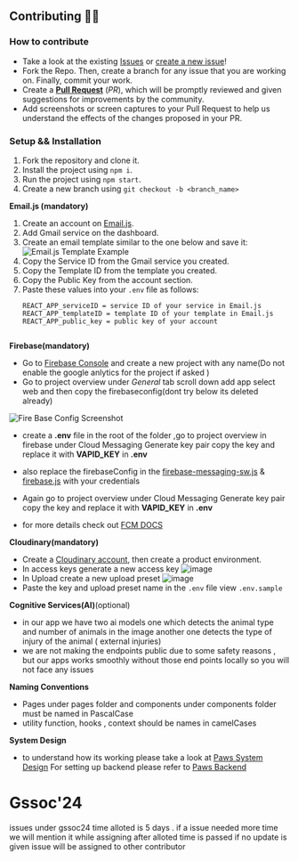 ## Contributing 👨‍💻 

###  How to contribute
- Take a look at the existing [Issues](https://github.com/Innovateninjas/Paws-frontend) or [create a new issue](https://github.com/Innovateninjas/Paws-frontend/issues/new/choose)!
- Fork the Repo. Then, create a branch for any issue that you are working on. Finally, commit your work.
- Create a **[Pull Request](https://github.com/Innovateninjas/Paws-frontend)** (_PR_), which will be promptly reviewed and given suggestions for improvements by the community.
- Add screenshots or screen captures to your Pull Request to help us understand the effects of the changes proposed in your PR.

### Setup && Installation

1. Fork the repository and clone it.
2. Install the project using `npm i`.
3. Run the project using `npm start`.
4. Create a new branch using `git checkout -b <branch_name>`

**Email.js (mandatory)**

1. Create an account on [Email.js](https://www.emailjs.com/).
2. Add Gmail service on the dashboard.
3. Create an email template similar to the one below and save it:
   ![Email.js Template Example](https://example.com/template-image-url)  
4. Copy the Service ID from the Gmail service you created.
5. Copy the Template ID from the template you created.
6. Copy the Public Key from the account section.
7. Paste these values into your `.env` file as follows:
   ```env
   REACT_APP_serviceID = service ID of your service in Email.js
   REACT_APP_templateID = template ID of your template in Email.js
   REACT_APP_public_key = public key of your account


**Firebase(mandatory)**

- Go to [Firebase Console](https://console.firebase.google.com/u/0/) and create a new project with any name(Do not enable the google anlytics for the project if asked )  
- Go to project overview  under  *General* tab scroll down add app select web and then copy the firebaseconfig(dont try below its deleted already)

![Fire Base Config Screenshot](https://res.cloudinary.com/dff97ky68/image/upload/v1713553341/sbh/h0lzqfqnonb2ohrs9p1o.jpg)
- create a **.env** file in the root of the folder ,go to project overview in firebase  under Cloud Messaging Generate key pair  copy the key and replace  it with **VAPID_KEY** in **.env** 


- also replace the firebaseConfig in the [firebase-messaging-sw.js](./public/firebase-messaging-sw.js) & [firebase.js](./src/firebase.js) with your credentials 

- Again go to project overview  under Cloud Messaging Generate key pair  copy the key and replace  it with **VAPID_KEY** in **.env** 

- for more details check out [FCM DOCS](https://firebase.google.com/docs/cloud-messaging/js/client)

**Cloudinary(mandatory)**
- Create a [Cloudinary account](https://cloudinary.com/), then create a product environment.
- In access keys generate a new access key
![image](https://github.com/Innovateninjas/Paws-frontend/assets/124495375/5b6a4241-8372-4e1f-b5b3-064e57dd05e2)
- In Upload create a new upload preset
  ![image](https://github.com/Innovateninjas/Paws-frontend/assets/124495375/0e6d2111-7fbd-41b7-a3b8-a545064dd2a1)
- Paste the key and upload preset name in the `.env` file view `.env.sample` 

**Cognitive Services(AI)**(optional)
- in our app we have two ai models one which detects the animal type and number of animals in the image another one detects the type of injury of the animal ( external injuries) 
- we are not making the endpoints public due to some safety reasons , but our apps works smoothly without those end points locally so you will not face any issues 

**Naming Conventions**
- Pages under pages folder and components under components folder must be named in PascalCase
- utility function, hooks , context should be names in camelCases 


**System Design**
- to understand how its working please take a look at [Paws System Design](https://excalidraw.com/#json=GMHuRPYEPAvFAn5xM4ok8,8w53-nnoWQeDL0hPE86s9A)
For setting up backend please refer to [Paws Backend](https://github.com/Innovateninjas/Paws-Backend)

# Gssoc'24 
 issues under gssoc24 time alloted is 5 days . if a issue needed more time we will mention it while assigning after alloted time is passed if no update is given issue will be assigned to other contributor 
